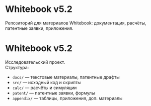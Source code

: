 # Whitebook v5.2

Репозиторий для материалов Whitebook: документация, расчёты, патентные заявки, приложения.

# Whitebook v5.2

Исследовательский проект.  
Структура:
- `docs/` — текстовые материалы, патентные драфты
- `src/` — исходный код и скрипты
- `calc/` — расчёты и симуляции
- `patent/` — патентные заявки, формулы
- `appendix/` — таблицы, приложения, доп. материалы